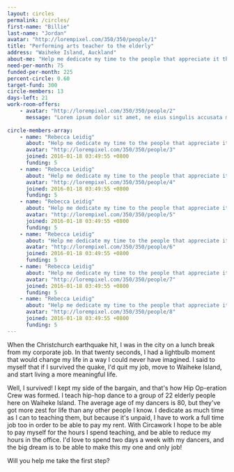 ```yaml
---
layout: circles
permalink: /circles/
first-name: "Billie"
last-name: "Jordan"
avatar: "http://lorempixel.com/350/350/people/1"
title: "Performing arts teacher to the elderly"
address: "Waiheke Island, Auckland"
about-me: "Help me dedicate my time to the people that appreciate it the most - the Hip Op-eration dance crew. My goal is to be able to give them two full days of my time per week, and I need your help to pull this off."
need-per-month: 75
funded-per-month: 225
percent-circle: 0.60
target-fund: 300
circle-members: 13
days-left: 21
work-room-offers:
    - avatar: "http://lorempixel.com/350/350/people/2"
      message: "Lorem ipsum dolor sit amet, ne eius singulis accusata mei, sed gubergren ullamcorper ad. Vim ei latine nominati. Id diam quot quo. No nec reformidans philosophia, usu ei utinam postea delicatissimi. Iudicabit salutatus duo in. Justo alienum no vis."
      
circle-members-array:
    - name: "Rebecca Leidig"
      about: "Help me dedicate my time to the people that appreciate it the most - the Hip Op-eration dance crew."
      avatar: "http://lorempixel.com/350/350/people/3"
      joined: 2016-01-18 03:49:55 +0800
      funding: 5
    - name: "Rebecca Leidig"
      about: "Help me dedicate my time to the people that appreciate it the most - the Hip Op-eration dance crew."
      avatar: "http://lorempixel.com/350/350/people/4"
      joined: 2016-01-18 03:49:55 +0800
      funding: 5
    - name: "Rebecca Leidig"
      about: "Help me dedicate my time to the people that appreciate it the most - the Hip Op-eration dance crew."
      avatar: "http://lorempixel.com/350/350/people/5"
      joined: 2016-01-18 03:49:55 +0800
      funding: 5
    - name: "Rebecca Leidig"
      about: "Help me dedicate my time to the people that appreciate it the most - the Hip Op-eration dance crew."
      avatar: "http://lorempixel.com/350/350/people/6"
      joined: 2016-01-18 03:49:55 +0800
      funding: 5
    - name: "Rebecca Leidig"
      about: "Help me dedicate my time to the people that appreciate it the most - the Hip Op-eration dance crew."
      avatar: "http://lorempixel.com/350/350/people/7"
      joined: 2016-01-18 03:49:55 +0800
      funding: 5
    - name: "Rebecca Leidig"
      about: "Help me dedicate my time to the people that appreciate it the most - the Hip Op-eration dance crew."
      avatar: "http://lorempixel.com/350/350/people/8"
      joined: 2016-01-18 03:49:55 +0800
      funding: 5
---
```


When the Christchurch earthquake hit, I was in the city on a lunch break from my corporate job. In that twenty seconds, I had a lightbulb moment that would change my life in a way I could never have imagined. I said to myself that if I survived the quake, I'd quit my job, move to Waiheke Island, and start living a more meaningful life.

Well, I survived! I kept my side of the bargain, and that's how Hip Op-eration Crew was formed. I teach hip-hop dance to a group of 22 elderly people here on Waiheke Island. The average age of my dancers is 80, but they've got more zest for life than any other people I know. I dedicate as much time as I can to teaching them, but because it's unpaid, I have to work a full time job too in order to be able to pay my rent. With Circawork I hope to be able to pay myself for the hours I spend teaching, and be able to reduce my hours in the office. I'd love to spend two days a week with my dancers, and the big dream is to be able to make this my one and only job!

Will you help me take the first step?